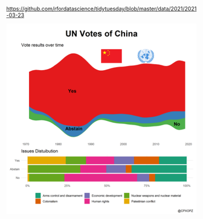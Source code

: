 https://github.com/rfordatascience/tidytuesday/blob/master/data/2021/2021-03-23

![](20210323-W13-UN_Votes.png)